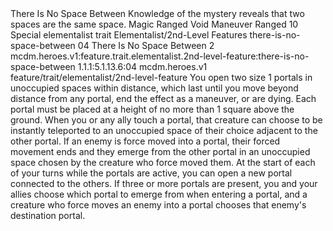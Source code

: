 <ability>
  <name>There Is No Space Between</name>
  <flavor>Knowledge of the mystery reveals that two spaces are the same space.</flavor>
  <keywords>
    <keyword>Magic</keyword>
    <keyword>Ranged</keyword>
    <keyword>Void</keyword>
  </keywords>
  <type>Maneuver</type>
  <distance>Ranged 10</distance>
  <target>Special</target>
  <metadata>
    <class>elementalist</class>
    <feature_type>trait</feature_type>
    <file_dpath>Elementalist/2nd-Level Features</file_dpath>
    <item_id>there-is-no-space-between</item_id>
    <item_index>04</item_index>
    <item_name>There Is No Space Between</item_name>
    <level>2</level>
    <scc>mcdm.heroes.v1:feature.trait.elementalist.2nd-level-feature:there-is-no-space-between</scc>
    <scdc>1.1.1:5.1.13.6:04</scdc>
    <source>mcdm.heroes.v1</source>
    <type>feature/trait/elementalist/2nd-level-feature</type>
  </metadata>
  <effects>
    <effect type="mundane">You open two size 1 portals in unoccupied spaces within distance, which last until you move beyond distance from any portal, end the effect as a maneuver, or are dying. Each portal must be placed at a height of no more than 1 square above the ground. When you or any ally touch a portal, that creature can choose to be instantly teleported to an unoccupied space of their choice adjacent to the other portal. If an enemy is force moved into a portal, their forced movement ends and they emerge from the other portal in an unoccupied space chosen by the creature who force moved them.
At the start of each of your turns while the portals are active, you can open a new portal connected to the others. If three or more portals are present, you and your allies choose which portal to emerge from when entering a portal, and a creature who force moves an enemy into a portal chooses that enemy&apos;s destination portal.</effect>
  </effects>
</ability>
